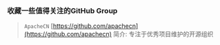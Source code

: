 ### 收藏一些值得关注的GitHub Group


> `ApacheCN` [https://github.com/apachecn](https://github.com/apachecn) 简介: 专注于优秀项目维护的开源组织
